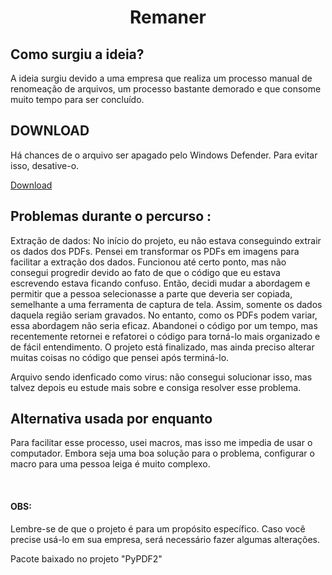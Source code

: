 <h1 align="center">Remaner</h1>

<H2>Como surgiu a ideia?</H2>
<p>A ideia surgiu devido a uma empresa que realiza um processo manual de renomeação de arquivos, um processo bastante demorado e que consome muito tempo para ser concluído. </p>

<h2>DOWNLOAD</h2>
<p>Há chances de o arquivo ser apagado pelo Windows Defender. Para evitar isso, desative-o.</p>

[Download](https://drive.google.com/file/d/1la0VvOu-drFj5qgpnywtnK1C9OlDMg42/view?usp=sharing)

<h2>Problemas durante o percurso :</h2>
<p>Extração de dados: No início do projeto, eu não estava conseguindo extrair os dados dos PDFs. Pensei em transformar os PDFs em imagens para facilitar a extração dos dados. Funcionou até certo ponto, mas não consegui progredir devido ao fato de que o código que eu estava escrevendo estava ficando confuso. Então, decidi mudar a abordagem e permitir que a pessoa selecionasse a parte que deveria ser copiada, semelhante a uma ferramenta de captura de tela. Assim, somente os dados daquela região seriam gravados. No entanto, como os PDFs podem variar, essa abordagem não seria eficaz. Abandonei o código por um tempo, mas recentemente retornei e refatorei o código para torná-lo mais organizado e de fácil entendimento. O projeto está finalizado, mas ainda preciso alterar muitas coisas no código que pensei após terminá-lo.

Arquivo sendo idenficado como virus: não consegui solucionar isso, mas talvez depois eu estude mais sobre e consiga resolver esse problema.

</p>

<h2>Alternativa usada por enquanto</h2>
<p>Para facilitar esse processo, usei macros, mas isso me impedia de usar o computador. Embora seja uma boa solução para o problema, configurar o macro para uma pessoa leiga é muito complexo.</p>
</br>
<h4>OBS:</h4>
<p>Lembre-se de que o projeto é para um propósito específico. Caso você precise usá-lo em sua empresa, será necessário fazer algumas alterações.</p>
<p>Pacote baixado no projeto "PyPDF2"</p>
